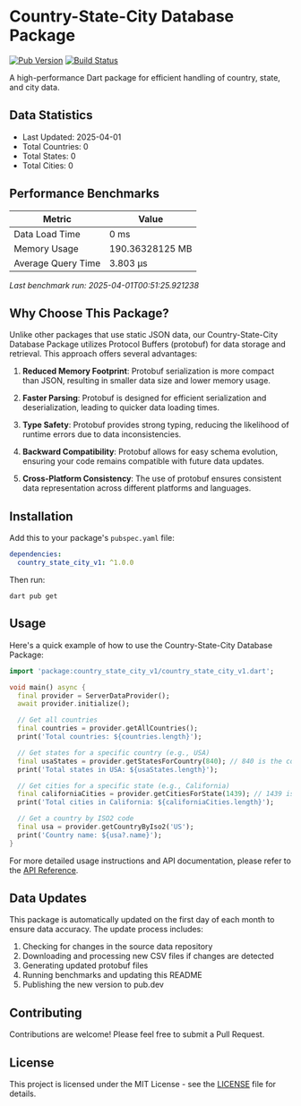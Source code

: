 # Country-State-City Database Package

[![Pub Version](https://img.shields.io/pub/v/country_state_city_v1.svg)](https://pub.dev/packages/country_state_city_v1)
[![Build Status](https://github.com/yourusername/country_state_city_v1/workflows/CI/badge.svg)](https://github.com/yourusername/country_state_city_v1/actions)

A high-performance Dart package for efficient handling of country, state, and city data.

## Data Statistics

<!-- DATA_STATS_START -->
- Last Updated: 2025-04-01
- Total Countries: 0
- Total States: 0
- Total Cities: 0
<!-- DATA_STATS_END -->

















## Performance Benchmarks

<!-- BENCHMARK_RESULTS_START -->
| Metric | Value |
|--------|-------|
| Data Load Time | 0 ms |
| Memory Usage | 190.36328125 MB |
| Average Query Time | 3.803 µs |

_Last benchmark run: 2025-04-01T00:51:25.921238_
<!-- BENCHMARK_RESULTS_END -->
















## Why Choose This Package?

Unlike other packages that use static JSON data, our Country-State-City Database Package utilizes Protocol Buffers (protobuf) for data storage and retrieval. This approach offers several advantages:

1. **Reduced Memory Footprint**: Protobuf serialization is more compact than JSON, resulting in smaller data size and lower memory usage.

2. **Faster Parsing**: Protobuf is designed for efficient serialization and deserialization, leading to quicker data loading times.

3. **Type Safety**: Protobuf provides strong typing, reducing the likelihood of runtime errors due to data inconsistencies.

4. **Backward Compatibility**: Protobuf allows for easy schema evolution, ensuring your code remains compatible with future data updates.

5. **Cross-Platform Consistency**: The use of protobuf ensures consistent data representation across different platforms and languages.

## Installation

Add this to your package's `pubspec.yaml` file:

```yaml
dependencies:
  country_state_city_v1: ^1.0.0
```

Then run:

```
dart pub get
```

## Usage

Here's a quick example of how to use the Country-State-City Database Package:

```dart
import 'package:country_state_city_v1/country_state_city_v1.dart';

void main() async {
  final provider = ServerDataProvider();
  await provider.initialize();

  // Get all countries
  final countries = provider.getAllCountries();
  print('Total countries: ${countries.length}');

  // Get states for a specific country (e.g., USA)
  final usaStates = provider.getStatesForCountry(840); // 840 is the country code for USA
  print('Total states in USA: ${usaStates.length}');

  // Get cities for a specific state (e.g., California)
  final californiaCities = provider.getCitiesForState(1439); // 1439 is the state code for California
  print('Total cities in California: ${californiaCities.length}');

  // Get a country by ISO2 code
  final usa = provider.getCountryByIso2('US');
  print('Country name: ${usa?.name}');
}
```

For more detailed usage instructions and API documentation, please refer to the [API Reference](https://pub.dev/documentation/country_state_city_v1/latest/).

## Data Updates

This package is automatically updated on the first day of each month to ensure data accuracy. The update process includes:

1. Checking for changes in the source data repository
2. Downloading and processing new CSV files if changes are detected
3. Generating updated protobuf files
4. Running benchmarks and updating this README
5. Publishing the new version to pub.dev

## Contributing

Contributions are welcome! Please feel free to submit a Pull Request.

## License

This project is licensed under the MIT License - see the [LICENSE](LICENSE) file for details.